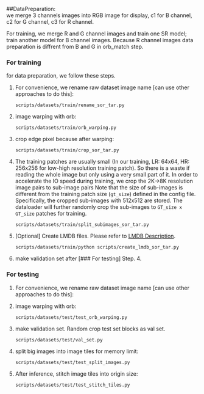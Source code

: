 ##DataPreparation: <br> 
we merge 3 channels images into RGB image for display, c1 for B channel, c2 for G channel, c3 for R channel.<br>

For training, we merge R and G channel images and train one SR model; train another model for B channel images.
Because R channel images data preparation is diffrent from B and G in orb_match step. <br>

### For training

for data preparation, we follow these steps.
1. For convenience, we rename raw dataset image name [can use other approaches to do this]:
    ```
    scripts/datasets/train/rename_sor_tar.py
    ```
   
2. image warping with orb:
    ```
    scripts/datasets/train/orb_warping.py
    ```

3. crop edge pixel because after warping:
    ```
    scripts/datasets/train/crop_sor_tar.py
    ```


4. The training patches are usually small (In our training, LR: 64x64, HR: 256x256 for low-high resolution training patch). So there is a waste if reading the whole image but only using a very small part of it. In order to accelerate the IO speed during training, we crop the 2K->8K resolution image pairs to sub-image pairs 
Note that the size of sub-images is different from the training patch size (`gt_size`) defined in the config file. Specifically, the cropped sub-images with 512x512 are stored. The dataloader will further randomly crop the sub-images to `GT_size x GT_size` patches for training. <br/>
    
    ```
    scripts/datasets/train/split_subimages_sor_tar.py
    ```

5. [Optional] Create LMDB files. Please refer to [LMDB Description](#LMDB-Description). 
   ```
   scripts/datasets/train/python scripts/create_lmdb_sor_tar.py
   ```

6. make validation set after [### For testing] Step. 4.


### For testing
1. For convenience, we rename raw dataset image name [can use other approaches to do this]:
   
2. image warping with orb:
    ```
    scripts/datasets/test/test_orb_warping.py
    ```

3. make validation set. Random crop test set blocks as val set.
    ```
    scripts/datasets/test/val_set.py
    ```

4. split big images into image tiles for memory limit: 
    ```
   scripts/datasets/test/test_split_images.py
   ```
   
5. After inference, stitch image tiles into origin size: 
    ```
    scripts/datasets/test/test_stitch_tiles.py
    ```
